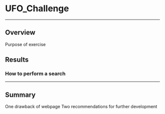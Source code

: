 # UFO_Challenge
---
## Overview
Purpose of exercise

## Results
### How to perform a search
___

## Summary
One drawback of webpage
Two recommendations for further development
